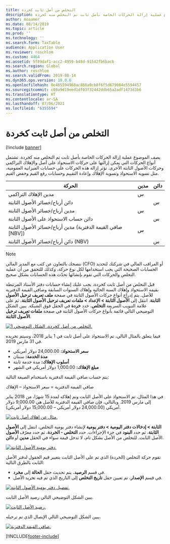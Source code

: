 ```yaml
---
title: التخلص من أصل ثابت كخردة
description: يصف الموضوع عملية إزالة الحركات الخاصة بأصل ثابت تم التخلص منه كخردة.
author: moaamer
ms.date: 08/14/2019
ms.topic: article
ms.prod: ''
ms.technology: ''
ms.search.form: TaxTable
audience: Application User
ms.reviewer: roschlom
ms.custom: 4464
ms.assetid: 5f89daf1-acc2-4959-b48d-91542fb6bacb
ms.search.region: Global
ms.author: roschlom
ms.search.validFrom: 2019-08-14
ms.dyn365.ops.version: 10.0.6
ms.openlocfilehash: 0e465594968ac860a9cb8f6f5d679084e5594457
ms.sourcegitcommit: c08a9d19eed1df03f32442ddb65a2adf1473d3b6
ms.translationtype: HT
ms.contentlocale: ar-SA
ms.lasthandoff: 07/06/2021
ms.locfileid: "6355594"
---
```

# <a name="dispose-of-a-fixed-asset-as-scrap"></a>التخلص من أصل ثابت كخردة

[!include [banner](../includes/banner.md)]

يصف الموضوع عملية إزالة الحركات الخاصة بأصل ثابت تم التخلص منه كخردة. تشتمل أنواع الحركات التي يمكن إزالتها على حركات الاستحواذ على أصل والإهلاك التراكمي وحركات الأصول الثابتة الأخرى. تؤثر إزالة هذه الحركات على حسابات الميزانية العمومية، مثل تسويه الاستحواذ وتسوية الإهلاك وإعادة التقييم وحسابات رفع القيم وخفض القيم.

| الحركة                                         | مدين | دائن |
|-----------------------------------------------------|-------------|--------------|
| مدين الإهلاك التراكمي                        | س           |              |
| دائن أرباح/خسائر الأصول الثابتة                          |             | س            |
| مدين أرباح/خسائر الأصول الثابتة                          | س           |              |
| دائن حساب الاستحواذ على الأصول الثابتة                 |             | س            |
| مدين أرباح/خسائر الأصول الثابتة (صافي القيمة الدفترية \[NBV\]) | س           |              |
| دائن أرباح/خسائر الأصول الثابتة (NBV)                    |             | س            |

> [!NOTE]
> ننصحك بالتعاون عن كثب مع المدير المالي (CFO) أو المراقب المالي في شركتك لتحديد الحسابات الصحيحة التي يجب استخدامها لكل نوع حركة، وكذلك للتحقق من أن عملية التخلص والحركات التي تقوم بإنشائها تحدّث هذه الحسابات بشكل صحيح.

قبل التخلص من أصل ثابت كخردة، يجب عليك إنشاء حسابات دفتر الأستاذ المرتبطة بقيمه الاستحواذ وإهلاك السنة الحالية وإهلاك السنوات السابقة وصافي القيمة الدفترية للأصل. يتم إدراج أنواع حركات الأصول الثابتة في صفحة **ملف تعريف ترحيل الأصول الثابتة‬**. انتقل إلى **الأصول الثابتة \> الإعداد \> ملفات تعريف ترحيل الأصول الثابتة**، ثم على علامة التبويب السريعة **التخلص‬**، حدد **خردة** في الحقل فوق الشبكة. يبين الشكل التوضيحي التالي قائمة بأنواع حركات الأصول الثابتة في صفحة **ملفات تعريف ترحيل الأصول الثابتة**.


[![التخلص من أصل كخردة، الشكل التوضيحي 1.](./media/Fixed_asset_Disposal_scrap_scenario_1.png)](./media/Fixed_asset_Disposal_scrap_scenario_1.png)

فيما يتعلق بالمثال التالي، تم الاستحواذ على أصل ثابت في 1 يناير 2018، وسيتم تخريده في 31 مارس 2019.

- **سعر الاستحواذ:** 24,000.00 دولار أمريكي
- **مدة الخدمة:** سنتان
- **أسلوب الإهلاك:** مدة خدمة ثابتة
- **مبلغ الإهلاك:** 1,000.00 دولار أمريكي في الشهر

يتم حساب صافي القيمة الدفترية باستخدام الصيغة التالية:

صافي القيمة الدفترية = سعر الاستحواذ – الإهلاك

في هذا المثال، تم الاستحواذ على الأصل الثابت وتم إهلاكه لمدة 15 شهرًا، من 2018 يناير إلى مارس 2019. وبالتالي، فإن صافي القيمة الدفترية للأصل هي 9,000.00 دولار أمريكي (24,000.00 دولار أمريكي – 15,000.00 دولار أمريكي).

[![مثال عن إهلاك أصل ثابت.](./media/Fixed_asset_Disposal_scrap_scenario_2.png)](./media/Fixed_asset_Disposal_scrap_scenario_2.png)


لإنشاء دفتر يومية التخلص، انتقل إلى **الأصول‏‎ الثابتة \> إدخالات دفتر اليومية \> دفتر يومية الأصول‏‎ الثابتة**، ثم حدد **البنود** في جزء الإجراءات. حدد **التخلص - الخردة‬**، ثم حدد معرّف الأصل الثابت. للتخلص من الأصل بشكل تام، لا تدخل قيمة سواء في الحقل **مدين** أو **دائن**.

[![دفتر يومية الأصول الثابتة.](./media/Fixed_asset_Disposal_scrap_scenario_3.png)](./media/Fixed_asset_Disposal_scrap_scenario_3.png)

تقوم حركة التخلص (الخردة) الذي تم على الأصل الثابت بتغيير قيم الحقول لدفتر الأصل الثابت بالطرق التالية:

- في قسم **الرصيد**، يتم تحديث حقل **الحالة** إلى **مخرد‬**.
- في قسم **الإصدار‬**، تم تعيين حقل **تاريخ التخلص** إلى التاريخ الذي تم فيه تخريد الأصل.

[![تفصيل دفتر يومية الأصول الثابتة.](./media/Fixed_asset_Disposal_scrap_scenario_4.png)](./media/Fixed_asset_Disposal_scrap_scenario_4.png)

يبين الشكل التوضيحي التالي رصيد الأصل الثابت.

[![رصيد الأصل الثابت.](./media/Fixed_asset_Disposal_scrap_scenario_5.png)](./media/Fixed_asset_Disposal_scrap_scenario_5.png)

يبين الشكل التوضيحي التالي الإيصال الذي تم ترحيله.

[![صافي القيمة الدفترية.](./media/Fixed_asset_Disposal_scrap_scenario_6.png)](./media/Fixed_asset_Disposal_scrap_scenario_6.png)


[!INCLUDE[footer-include](../../includes/footer-banner.md)]